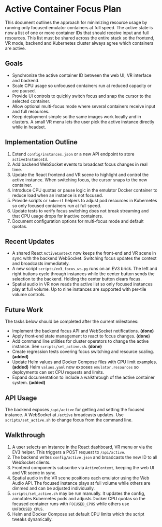 # Active Container Focus Plan

This document outlines the approach for minimizing resource usage by running
only focused emulator containers at full speed. The active state is now a list
of one or more container IDs that should receive input and full resources. This
list must be shared across the entire stack so the frontend, VR mode, backend
and Kubernetes cluster always agree which containers are active.

## Goals
- Synchronize the active container ID between the web UI, VR interface and backend.
- Scale CPU usage so unfocused containers run at reduced capacity or are paused.
- Provide UI controls to quickly switch focus and snap the cursor to the
  selected container.
- Allow optional multi-focus mode where several containers receive input and full
  resources.
- Keep deployment simple so the same images work locally and in clusters. A small
  VR menu lets the user pick the active instance directly while in headset.

## Implementation Outline
1. Extend `config/instances.json` or a new API endpoint to store `activeInstanceId`.
2. Add backend WebSocket events to broadcast focus changes in real time.
3. Update the React frontend and VR scene to highlight and control the active
   instance. When switching focus, the cursor snaps to the new container.
4. Introduce CPU quotas or pause logic in the emulator Docker container to reduce
   load when an instance is not focused.
5. Provide scripts or `kubectl` helpers to adjust pod resources in Kubernetes so
   only focused containers run at full speed.
6. Update tests to verify focus switching does not break streaming and that CPU
   usage drops for inactive containers.
7. Document configuration options for multi-focus mode and default quotas.

## Recent Updates
- A shared React `ActiveContext` now keeps the front-end and VR scene in sync
  with the backend WebSocket. Switching focus updates the context and broadcasts
  immediately.
- A new script `scripts/ev3_focus_ws.py` runs on an EV3 brick. The left and
  right buttons cycle through instances while the center button sends the
  selection to the backend. Holding the center button clears focus.
- Spatial audio in VR now reads the active list so only focused instances play
  at full volume. Up to nine instances are supported with per-tile volume
  controls.

## Future Work
The tasks below should be completed after the current milestones:
 - Implement the backend focus API and WebSocket notifications. **(done)**
 - Apply front‑end state management to react to focus changes. **(done)**
 - Add command line utilities for cluster operators to change the active instance. See `scripts/set_active.sh`. **(done)**
 - Create regression tests covering focus switching and resource scaling. **(added)**
 - Update Helm values and Docker Compose files with CPU limit examples. **(added)** Helm `values.yaml` now exposes `emulator.resources` so deployments can set CPU requests and limits.
 - Expand documentation to include a walkthrough of the active container system. **(added)**

## API Usage
The backend exposes `/api/active` for getting and setting the focused instance. A WebSocket at `/active` broadcasts updates. Use `scripts/set_active.sh` to change focus from the command line.

## Walkthrough
1. A user selects an instance in the React dashboard, VR menu or via the EV3 helper. This triggers a POST request to `/api/active`.
2. The backend writes `config/active.json` and broadcasts the new ID to all WebSocket clients.
3. Frontend components subscribe via `ActiveContext`, keeping the web UI and VR scene in sync.
4. Spatial audio in the VR scene positions each emulator using the Web Audio API. The focused instance plays at full volume while others are dimmed and can be adjusted individually.
5. `scripts/set_active.sh` may be run manually. It updates the config, annotates Kubernetes pods and adjusts Docker CPU quotas so the focused container runs with `FOCUSED_CPUS` while others use `UNFOCUSED_CPUS`.
6. Helm and Docker Compose set default CPU limits which the script tweaks dynamically.
